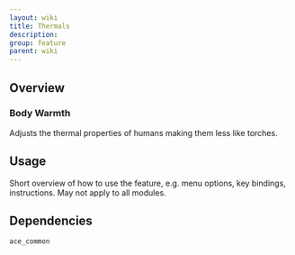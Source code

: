 ```yaml
---
layout: wiki
title: Thermals
description: 
group: feature
parent: wiki
---
```


## Overview

### Body Warmth
Adjusts the thermal properties of humans making them less like torches.


## Usage

Short overview of how to use the feature, e.g. menu options, key bindings, 
instructions. May not apply to all modules.


## Dependencies

`ace_common`
